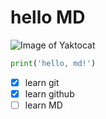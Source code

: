 # hello MD
![Image of Yaktocat](https://octodex.github.com/images/yaktocat.png)

```python
print('hello, md!')
```

- [x] learn git
- [x] learn github
- [ ] learn MD
